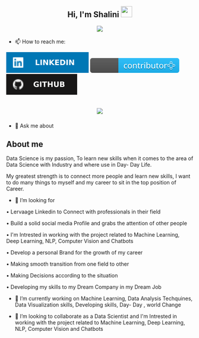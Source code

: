 <h2 align="center">Hi, I'm Shalini  <img src="https://user-images.githubusercontent.com/39955420/147578264-bae0526c-028a-49d2-8af8-d08bb4edbd2a.gif" height="30" width="30"></h2>


<!-- Typing :Denvercoder1-->
<p align="center">
  <a href="https://github.com/shalini-ds?tab=repositories"><img src="https://readme-typing-svg.herokuapp.com?font=Calluna&color=3C38F7&background=090906F2&center=true&lines=Data+Scientist"></a>
</p>


    
 
- 📫 How to reach me:

[![LinkedIn](https://github.com/shalini-ds/Shalini-ds/blob/Shalini/image/LinkedIn-0077B5.svg)](https://www.linkedin.com/in/shalini-hibare-9b5481149/)
[![kaggle](https://github.com/shalini-ds/Shalini-ds/blob/Shalini/image/shalini.svg)](https://www.kaggle.com/shalinids)
[![GitHub](https://github.com/shalini-ds/Shalini-ds/blob/Shalini/image/Github-181717.svg)](https://github.com/shalini-ds?tab=repositories)


<h2 align="center"><img src="https://github.com/shalini-ds/Shalini-ds/blob/Shalini/image/Pink%20And%20Green%20Motivation%20Quote%20LinkedIn%20Banner.gif"></h2>

- 💬 Ask me about

<h2> About me</h2>

Data Science is my passion, To learn new skills when it comes to the area of Data Science with Industry and where use in Day- Day Life.

My greatest strength is to connect more people and learn new skills, I want to do many things to myself and my career to sit in the top position of Career.

- 🤔 I’m looking for

• Lervaage Linkedin to Connect with professionals in their field

• Build a solid social media Profile and grabs the attention of other people

• I'm Intrested in working with the project related to Machine Learning, Deep Learning, NLP, Computer Vision and Chatbots

• Develop a personal Brand for the growth of my career

• Making smooth transition from one field to other

• Making Decisions according to the situation

• Developing my skills to my Dream Company in my Dream Job

- 🔭 I’m currently working on Machine Learning, Data Analysis Techquines, Data Visualization skills, Developing skills, Day- Day , world Change

- 👯 I’m looking to collaborate as a Data Scientist and I'm Intrested in working with the project related to Machine Learning, Deep Learning, NLP, Computer Vision and Chatbots


